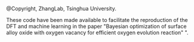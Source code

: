 @Copyright, ZhangLab, Tsinghua University.

These code have been made available to facilitate the reproduction of the DFT and machine learning in the paper "Bayesian optimization of surface alloy oxide with oxygen vacancy for efficient oxygen evolution reaction"
".
